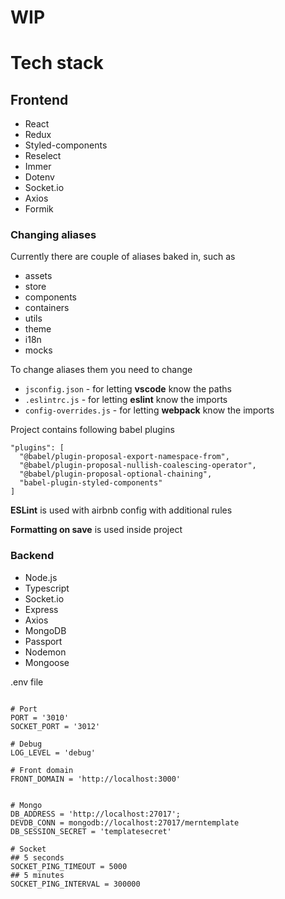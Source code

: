 # WIP

# Tech stack

## Frontend

- React
- Redux
- Styled-components
- Reselect
- Immer
- Dotenv
- Socket.io
- Axios
- Formik

### Changing aliases

Currently there are couple of aliases baked in, such as

- assets
- store
- components
- containers
- utils
- theme
- i18n
- mocks

To change aliases them you need to change

- `jsconfig.json` - for letting **vscode** know the paths
- `.eslintrc.js` - for letting **eslint** know the imports
- `config-overrides.js` - for letting **webpack** know the imports

Project contains following babel plugins

```
"plugins": [
  "@babel/plugin-proposal-export-namespace-from",
  "@babel/plugin-proposal-nullish-coalescing-operator",
  "@babel/plugin-proposal-optional-chaining",
  "babel-plugin-styled-components"
]
```

**ESLint** is used with airbnb config with additional rules

**Formatting on save** is used inside project

### Backend

- Node.js
- Typescript
- Socket.io
- Express
- Axios
- MongoDB
- Passport
- Nodemon
- Mongoose

.env file
```

# Port
PORT = '3010'
SOCKET_PORT = '3012'

# Debug
LOG_LEVEL = 'debug'

# Front domain
FRONT_DOMAIN = 'http://localhost:3000'


# Mongo
DB_ADDRESS = 'http://localhost:27017';
DEVDB_CONN = mongodb://localhost:27017/merntemplate 
DB_SESSION_SECRET = 'templatesecret'

# Socket
## 5 seconds
SOCKET_PING_TIMEOUT = 5000
## 5 minutes
SOCKET_PING_INTERVAL = 300000
```
